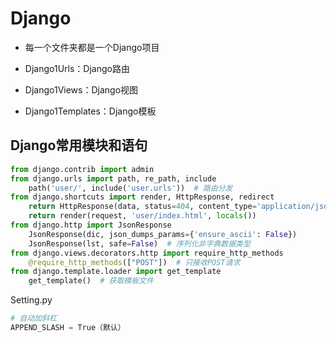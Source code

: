 # Django

- 每一个文件夹都是一个Django项目

- Django1Urls：Django路由

- Django1Views：Django视图

- Django1Templates：Django模板

## Django常用模块和语句

~~~python
from django.contrib import admin
from django.urls import path, re_path, include
    path('user/', include('user.urls'))  # 路由分发
from django.shortcuts import render, HttpResponse, redirect
    return HttpResponse(data, status=404, content_type='application/json')
    return render(request, 'user/index.html', locals())
from django.http import JsonResponse
    JsonResponse(dic, json_dumps_params={'ensure_ascii': False})
    JsonResponse(lst, safe=False)  # 序列化非字典数据类型
from django.views.decorators.http import require_http_methods
    @require_http_methods(["POST"])  # 只接收POST请求
from django.template.loader import get_template
    get_template()  # 获取模板文件
~~~

Setting.py

~~~python
# 自动加斜杠
APPEND_SLASH = True（默认）

~~~

